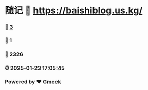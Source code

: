 # 随记 :link: https://baishiblog.us.kg/ 
### :page_facing_up: [3](https://baishiblog.us.kg//tag.html) 
### :speech_balloon: 1 
### :hibiscus: 2326 
### :alarm_clock: 2025-01-23 17:05:45 
### Powered by :heart: [Gmeek](https://github.com/Meekdai/Gmeek)
